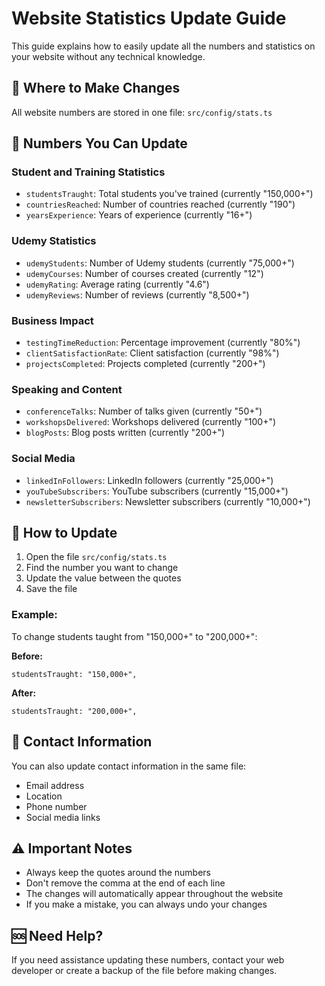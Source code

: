 # Website Statistics Update Guide

This guide explains how to easily update all the numbers and statistics on your website without any technical knowledge.

## 📍 Where to Make Changes

All website numbers are stored in one file: `src/config/stats.ts`

## 🔢 Numbers You Can Update

### Student and Training Statistics
- `studentsTraught`: Total students you've trained (currently "150,000+")
- `countriesReached`: Number of countries reached (currently "190")
- `yearsExperience`: Years of experience (currently "16+")

### Udemy Statistics
- `udemyStudents`: Number of Udemy students (currently "75,000+")
- `udemyCourses`: Number of courses created (currently "12")
- `udemyRating`: Average rating (currently "4.6")
- `udemyReviews`: Number of reviews (currently "8,500+")

### Business Impact
- `testingTimeReduction`: Percentage improvement (currently "80%")
- `clientSatisfactionRate`: Client satisfaction (currently "98%")
- `projectsCompleted`: Projects completed (currently "200+")

### Speaking and Content
- `conferenceTalks`: Number of talks given (currently "50+")
- `workshopsDelivered`: Workshops delivered (currently "100+")
- `blogPosts`: Blog posts written (currently "200+")

### Social Media
- `linkedInFollowers`: LinkedIn followers (currently "25,000+")
- `youTubeSubscribers`: YouTube subscribers (currently "15,000+")
- `newsletterSubscribers`: Newsletter subscribers (currently "10,000+")

## 📝 How to Update

1. Open the file `src/config/stats.ts`
2. Find the number you want to change
3. Update the value between the quotes
4. Save the file

### Example:
To change students taught from "150,000+" to "200,000+":

**Before:**
```
studentsTraught: "150,000+",
```

**After:**
```
studentsTraught: "200,000+",
```

## 🔗 Contact Information

You can also update contact information in the same file:
- Email address
- Location
- Phone number
- Social media links

## ⚠️ Important Notes

- Always keep the quotes around the numbers
- Don't remove the comma at the end of each line
- The changes will automatically appear throughout the website
- If you make a mistake, you can always undo your changes

## 🆘 Need Help?

If you need assistance updating these numbers, contact your web developer or create a backup of the file before making changes. 